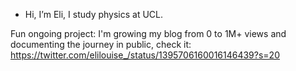 - Hi, I’m Eli, I study physics at UCL.
  
Fun ongoing project:
I'm growing my blog from 0 to 1M+ views and documenting the journey in public, check it: https://twitter.com/elilouise_/status/1395706160016146439?s=20
<!---
elilouise/elilouise is a ✨ special ✨ repository because its `README.md` (this file) appears on your GitHub profile.
You can click the Preview link to take a look at your changes.
--->

